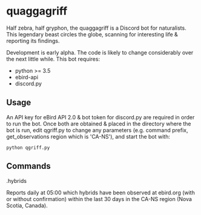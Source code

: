 # quaggagriff
Half zebra, half gryphon, the quaggagriff is a Discord bot for
naturalists. This legendary beast circles the globe, scanning for
interesting life & reporting its findings.

Development is early alpha. The code is likely to change considerably
over the next little while. This bot requires:

- python >= 3.5
- ebird-api
- discord.py


## Usage

An API key for eBird API 2.0 & bot token for discord.py are required
in order to run the bot. Once both are obtained & placed in the
directory where the bot is run, edit qgriff.py to change any
parameters (e.g.  command prefix, get_observations region which is
'CA-NS'), and start the bot with:

```
python qgriff.py
```

## Commands

.hybrids

Reports daily at 05:00 which hybrids have been observed at ebird.org
(with or without confirmation) within the last 30 days in the CA-NS
region (Nova Scotia, Canada).

